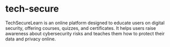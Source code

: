 # tech-secure
TechSecureLearn is an online platform designed to educate users on digital security, offering courses, quizzes, and certificates. It helps users raise awareness about cybersecurity risks and teaches them how to protect their data and privacy online.
